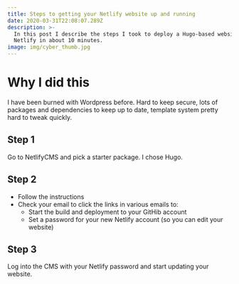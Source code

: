 ```yaml
---
title: Steps to getting your Netlify website up and running
date: 2020-03-31T22:08:07.289Z
description: >-
  In this post I describe the steps I took to deploy a Hugo-based website with
  Netlify in about 10 minutes.
image: img/cyber_thumb.jpg
---
```

# Why I did this
I have been burned with Wordpress before. Hard to keep secure, lots of packages and dependencies to keep up to date, template system pretty hard to tweak quickly.

## Step 1
Go to NetlifyCMS and pick a starter package. I chose Hugo.

## Step 2
- Follow the instructions
- Check your email to click the links in various emails to:
  - Start the build and deployment to your GitHib account
  - Set a password for your new Netlify account (so you can edit your website)

## Step 3
Log into the CMS with your Netlify password and start updating your website.
